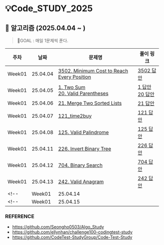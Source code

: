 # 💡Code_STUDY_2025

## 🎇 알고리즘 (2025.04.04 ~ )
>
> 🎯GOAL : 매일 1문제씩 푼다.
>

|          주차          |    날짜      |문제명                                                      |       풀이 링크         |
| --------------- | --------------- | ------------------------------------------------------------ | -------- |
| Week01 | 25.04.04<br /> |[3502. Minimum Cost to Reach Every Position](https://leetcode.com/contest/weekly-contest-443/problems/minimum-cost-to-reach-every-position/) | <a href=".\weekly_leet\443.cpp">3502 답안</a> |
| Week01 | 25.04.05<br /> |[1. Two Sum](https://leetcode.com/problems/two-sum/description/)</br>[20. Valid Parentheses](https://leetcode.com/problems/valid-parentheses/description/) | <a href=".\grind75\1_twosum.cpp">1 답안</a> <br/>  <a href=".\grind75\20_valid_parentheses.cpp">20 답안</a> |
| Week01 | 25.04.06<br /> |[21. Merge Two Sorted Lists](https://leetcode.com/problems/merge-two-sorted-lists/description/) | <a href=".\grind75\21_merge_two_sortedlists.cpp"> 21 답안</a> | 
| Week01 | 25.04.07<br /> |[121_time2buy](https://leetcode.com/problems/best-time-to-buy-and-sell-stock/description/) | <a href=".\grind75\121_time2buy.cpp"> 121 답안</a> |
| Week01 | 25.04.08<br /> |[125. Valid Palindrome](https://leetcode.com/problems/valid-palindrome/description/) | <a href=".\grind75\125_valid_palindrome.cpp"> 125 답안</a> |
| Week01 | 25.04.11<br /> |[226. Invert Binary Tree](https://leetcode.com/problems/invert-binary-tree/description/) | <a href="./grind75/binary_tree.cpp"> 226 답안</a> |
| Week01 | 25.04.12<br /> |[704. Binary Search](https://leetcode.com/problems/binary-search/description/) | <a href=".\grind75\704_binarysearch.cpp"> 704 답안</a> | 
| Week01 | 25.04.13<br /> |[242. Valid Anagram](https://leetcode.com/problems/valid-anagram/description/) | <a href=".\grind75\242_valid_anagram.cpp"> 242 답안</a> |
<!--| Week01 | 25.04.14<br /> |[]() | <a href=".\grind75\">  답안</a> | -->
<!--| Week01 | 25.04.15<br /> |[]() | <a href=".\grind75\">  답안</a> | -->




### REFERENCE
- https://github.com/Seongho0503/Algo_Study
- https://github.com/ellynhan/challenge100-codingtest-study
- https://github.com/CodeTest-StudyGroup/Code-Test-Study
